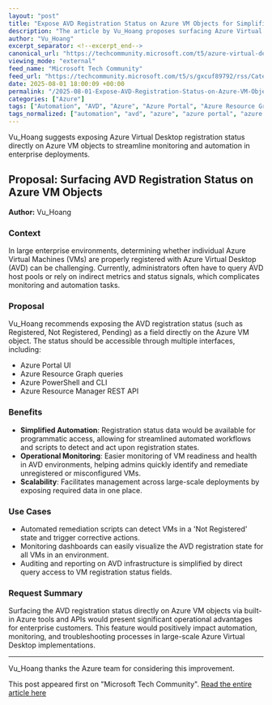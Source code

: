```yaml
---
layout: "post"
title: "Expose AVD Registration Status on Azure VM Objects for Simplified Monitoring"
description: "The article by Vu_Hoang proposes surfacing Azure Virtual Desktop (AVD) registration status directly on Azure VM objects. This feature would allow administrators to access registration status via Azure Portal, Resource Graph, PowerShell/CLI, or REST API, making automation and monitoring of large-scale AVD deployments easier."
author: "Vu_Hoang"
excerpt_separator: <!--excerpt_end-->
canonical_url: "https://techcommunity.microsoft.com/t5/azure-virtual-desktop-feedback/expose-avd-registration-status-on-azure-vm-objects/idi-p/4439107"
viewing_mode: "external"
feed_name: "Microsoft Tech Community"
feed_url: "https://techcommunity.microsoft.com/t5/s/gxcuf89792/rss/Category?category.id=Azure"
date: 2025-08-01 18:00:09 +00:00
permalink: "/2025-08-01-Expose-AVD-Registration-Status-on-Azure-VM-Objects-for-Simplified-Monitoring.html"
categories: ["Azure"]
tags: ["Automation", "AVD", "Azure", "Azure Portal", "Azure Resource Graph", "Azure Virtual Desktop", "Azure VM", "CLI", "Community", "Monitoring", "PowerShell", "Registration Status", "REST API"]
tags_normalized: ["automation", "avd", "azure", "azure portal", "azure resource graph", "azure virtual desktop", "azure vm", "cli", "community", "monitoring", "powershell", "registration status", "rest api"]
---
```


Vu_Hoang suggests exposing Azure Virtual Desktop registration status directly on Azure VM objects to streamline monitoring and automation in enterprise deployments.<!--excerpt_end-->

## Proposal: Surfacing AVD Registration Status on Azure VM Objects

**Author:** Vu_Hoang

### Context

In large enterprise environments, determining whether individual Azure Virtual Machines (VMs) are properly registered with Azure Virtual Desktop (AVD) can be challenging. Currently, administrators often have to query AVD host pools or rely on indirect metrics and status signals, which complicates monitoring and automation tasks.

### Proposal

Vu_Hoang recommends exposing the AVD registration status (such as Registered, Not Registered, Pending) as a field directly on the Azure VM object. The status should be accessible through multiple interfaces, including:

- Azure Portal UI
- Azure Resource Graph queries
- Azure PowerShell and CLI
- Azure Resource Manager REST API

### Benefits

- **Simplified Automation**: Registration status data would be available for programmatic access, allowing for streamlined automated workflows and scripts to detect and act upon registration states.
- **Operational Monitoring**: Easier monitoring of VM readiness and health in AVD environments, helping admins quickly identify and remediate unregistered or misconfigured VMs.
- **Scalability**: Facilitates management across large-scale deployments by exposing required data in one place.

### Use Cases

- Automated remediation scripts can detect VMs in a 'Not Registered' state and trigger corrective actions.
- Monitoring dashboards can easily visualize the AVD registration state for all VMs in an environment.
- Auditing and reporting on AVD infrastructure is simplified by direct query access to VM registration status fields.

### Request Summary

Surfacing the AVD registration status directly on Azure VM objects via built-in Azure tools and APIs would present significant operational advantages for enterprise customers. This feature would positively impact automation, monitoring, and troubleshooting processes in large-scale Azure Virtual Desktop implementations.

---

Vu_Hoang thanks the Azure team for considering this improvement.

This post appeared first on "Microsoft Tech Community". [Read the entire article here](https://techcommunity.microsoft.com/t5/azure-virtual-desktop-feedback/expose-avd-registration-status-on-azure-vm-objects/idi-p/4439107)
